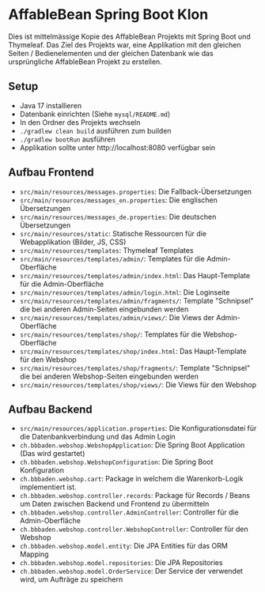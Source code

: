 AffableBean Spring Boot Klon
============================

Dies ist mittelmässige Kopie des AffableBean Projekts mit Spring Boot und Thymeleaf. Das Ziel des Projekts war, eine
Applikation mit den gleichen Seiten / Bedienelementen und der gleichen Datenbank wie das ursprüngliche AffableBean
Projekt zu erstellen.

Setup
-----

- Java 17 installieren
- Datenbank einrichten (Siehe `mysql/README.md`)
- In den Ordner des Projekts wechseln
- `./gradlew clean build` ausführen zum builden
- `./gradlew bootRun` ausführen
- Applikation sollte unter http://localhost:8080 verfügbar sein

Aufbau Frontend
---------------
- `src/main/resources/messages.properties`: Die Fallback-Übersetzungen
- `src/main/resources/messages_en.properties`: Die englischen Übersetzungen
- `src/main/resources/messages_de.properties`: Die deutschen Übersetzungen
- `src/main/resources/static`: Statische Ressourcen für die Webapplikation (Bilder, JS, CSS)
- `src/main/resources/templates`: Thymeleaf Templates
- `src/main/resources/templates/admin/`: Templates für die Admin-Oberfläche
- `src/main/resources/templates/admin/index.html`: Das Haupt-Template für die Admin-Oberfläche
- `src/main/resources/templates/admin/login.html`: Die Loginseite
- `src/main/resources/templates/admin/fragments/`: Template "Schnipsel" die bei anderen Admin-Seiten eingebunden werden
- `src/main/resources/templates/admin/views/`: Die Views der Admin-Oberfläche
- `src/main/resources/templates/shop/`: Templates für die Webshop-Oberfläche
- `src/main/resources/templates/shop/index.html`: Das Haupt-Template für den Webshop
- `src/main/resources/templates/shop/fragments/`: Template "Schnipsel" die bei anderen Webshop-Seiten eingebunden werden
- `src/main/resources/templates/shop/views/`: Die Views für den Webshop

Aufbau Backend
--------------
- `src/main/resources/application.properties`: Die Konfigurationsdatei für die Datenbankverbindung und das Admin Login
- `ch.bbbaden.webshop.WebshopApplication`: Die Spring Boot Application (Das wird gestartet)
- `ch.bbbaden.webshop.WebshopConfiguration`: Die Spring Boot Konfiguration
- `ch.bbbaden.webshop.cart`: Package in welchem die Warenkorb-Logik implementiert ist.
- `ch.bbbaden.webshop.controller.records`: Package für Records / Beans um Daten zwischen Backend und Frontend zu übermitteln
- `ch.bbbaden.webshop.controller.AdminController`: Controller für die Admin-Oberfläche
- `ch.bbbaden.webshop.controller.WebshopController`: Controller für den Webshop
- `ch.bbbaden.webshop.model.entity`: Die JPA Entities für das ORM Mapping
- `ch.bbbaden.webshop.model.repositories`: Die JPA Repositories
- `ch.bbbaden.webshop.model.OrderService`: Der Service der verwendet wird, um Aufträge zu speichern


